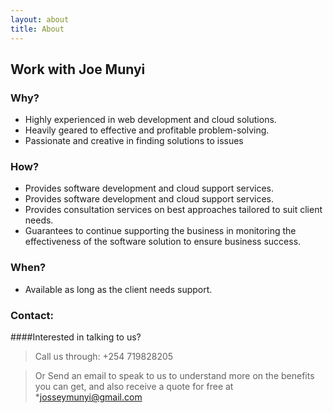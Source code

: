```yaml
---
layout: about
title: About
---
```

## Work with Joe Munyi

### Why?

  - Highly experienced in web development and cloud solutions.
  - Heavily geared to effective and profitable problem-solving. 
  - Passionate and creative in finding solutions to issues 


### How?
- Provides software development and cloud support services.
- Provides software development and cloud support services.
- Provides consultation services on best approaches tailored to suit client needs. 
- Guarantees to continue supporting the business in monitoring the effectiveness
  of the software solution to ensure business success. 

### When? 
- Available as long as the client needs support. 

### Contact:

####Interested in talking to us? 

> Call us through: +254 719828205

> Or Send an email to speak to us to understand more on the benefits you can get,
and also receive a quote for free at *josseymunyi@gmail.com
